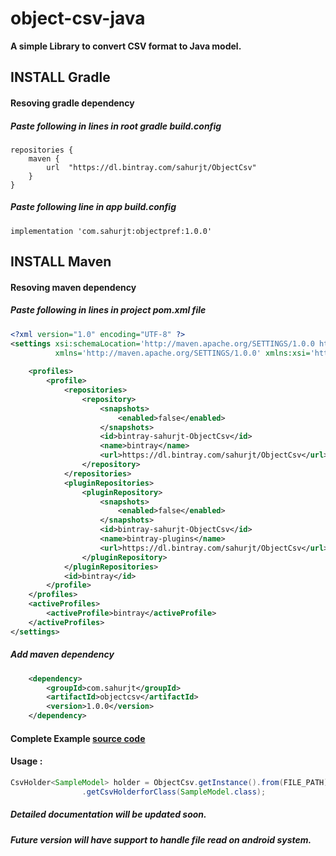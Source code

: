 # object-csv-java
<b>
A simple Library to convert CSV format to Java model.
</b>

## INSTALL Gradle
#### Resoving gradle dependency 
##### Paste following in lines in root gradle build.config
```grovy
repositories {
    maven {
        url  "https://dl.bintray.com/sahurjt/ObjectCsv" 
    }
}
```
##### Paste following line in app build.config
```grovy
implementation 'com.sahurjt:objectpref:1.0.0'
```
## INSTALL Maven
#### Resoving maven dependency 
##### Paste following in lines in project pom.xml file
```xml
<?xml version="1.0" encoding="UTF-8" ?>
<settings xsi:schemaLocation='http://maven.apache.org/SETTINGS/1.0.0 http://maven.apache.org/xsd/settings-1.0.0.xsd'
          xmlns='http://maven.apache.org/SETTINGS/1.0.0' xmlns:xsi='http://www.w3.org/2001/XMLSchema-instance'>
    
    <profiles>
        <profile>
            <repositories>
                <repository>
                    <snapshots>
                        <enabled>false</enabled>
                    </snapshots>
                    <id>bintray-sahurjt-ObjectCsv</id>
                    <name>bintray</name>
                    <url>https://dl.bintray.com/sahurjt/ObjectCsv</url>
                </repository>
            </repositories>
            <pluginRepositories>
                <pluginRepository>
                    <snapshots>
                        <enabled>false</enabled>
                    </snapshots>
                    <id>bintray-sahurjt-ObjectCsv</id>
                    <name>bintray-plugins</name>
                    <url>https://dl.bintray.com/sahurjt/ObjectCsv</url>
                </pluginRepository>
            </pluginRepositories>
            <id>bintray</id>
        </profile>
    </profiles>
    <activeProfiles>
        <activeProfile>bintray</activeProfile>
    </activeProfiles>
</settings>
```
##### Add maven dependency
```xml
	<dependency>
		<groupId>com.sahurjt</groupId>
		<artifactId>objectcsv</artifactId>
		<version>1.0.0</version>
	</dependency>
```

#### Complete Example <a href="https://github.com/Rjtsahu/object-csv-java-example/blob/master/src/Main.java">source code</a>

#### Usage :
```java
CsvHolder<SampleModel> holder = ObjectCsv.getInstance().from(FILE_PATH).with(CsvDelimiter.COMMA)
				.getCsvHolderforClass(SampleModel.class);
```

##### Detailed documentation will be updated soon.
##### Future version will have support to handle file read on android system.
